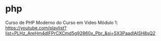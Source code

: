 # php
Curso de PHP Moderno do Curso em Video
Módulo 1: https://youtube.com/playlist?list=PLHz_AreHm4dlFPrCXCmd5g92860x_Pbr_&si=SX3PaadlAlSH8sQ2
